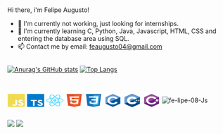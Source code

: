 ### 

Hi there, i'm Felipe Augusto!

- 🔭 I'm currently not working, just looking for internships.
- 🌱 I'm currently learning C, Python, Java, Javascript, HTML, CSS and entering the database area using SQL.
- 📫 Contact me by email: feaugusto04@gmail.com

##

  [![Anurag's GitHub stats](https://github-readme-stats.vercel.app/api?username=fe-lipe-08&show_icons=true&theme=dracula)](https://github.com/anuraghazra/github-readme-stats)
  [![Top Langs](https://github-readme-stats.vercel.app/api/top-langs/?username=fe-lipe-08&show_icons=true&theme=dracula)](https://github.com/anuraghazra&layout=compact)

##

  <div style="display: inline_block"><br>
  <img align="center" alt="fe-lipe-08-Js" height="30" width="40" src="https://raw.githubusercontent.com/devicons/devicon/master/icons/javascript/javascript-plain.svg">     
  <img align="center" alt="fe-lipe-08-Ts" height="30" width="40" src="https://raw.githubusercontent.com/devicons/devicon/master/icons/typescript/typescript-plain.svg">
  <img align="center" alt="fe-lipe-08-React" height="30" width="40" src="https://raw.githubusercontent.com/devicons/devicon/master/icons/react/react-original.svg">
  <img align="center" alt="fe-lipe-08-HTML" height="30" width="40" src="https://raw.githubusercontent.com/devicons/devicon/master/icons/html5/html5-original.svg">
  <img align="center" alt="fe-lipe-08-CSS" height="30" width="40" src="https://raw.githubusercontent.com/devicons/devicon/master/icons/css3/css3-original.svg">
  <img align="center" alt="fe-lipe-08-C" height="30" width="40" src="https://raw.githubusercontent.com/devicons/devicon/master/icons/c/c-original.svg">
  <img align="center" alt="fe-lipe-08-C++" height="30" width="40" src="https://raw.githubusercontent.com/devicons/devicon/master/icons/cplusplus/cplusplus-original.svg">
  <img align="center" alt="fe-lipe-08-Csharp" height="30" width="40" src="https://raw.githubusercontent.com/devicons/devicon/master/icons/csharp/csharp-original.svg">
  <img align="center" alt="fe-lipe-08-Js" height="30" width="40" src="https://cdn.jsdelivr.net/gh/devicons/devicon/icons/python/python-plain.svg"> 
  </div>

   ##

   <div>
  <a href="" target="_blank"><img src="https://img.shields.io/badge/Discord-7289DA?style=for-the-badge&logo=discord&logoColor=white" target="_blank"></a>
  <a href="https://www.linkedin.com/in/felipe-augusto-64b208285" target="_blank"><img src="https://img.shields.io/badge/LinkedIn-0077B5?style=for-the-badge&logo=linkedin&logoColor=white" target="_blank"></a>
   </div>
